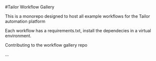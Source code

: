 #Tailor Workflow Gallery

This is a monorepo designed to host all example workflows for the Tailor automation platform

Each workflow has a requirements.txt, install the dependecies in a virtual environment.

Contributing to the workflow gallery repo

...

